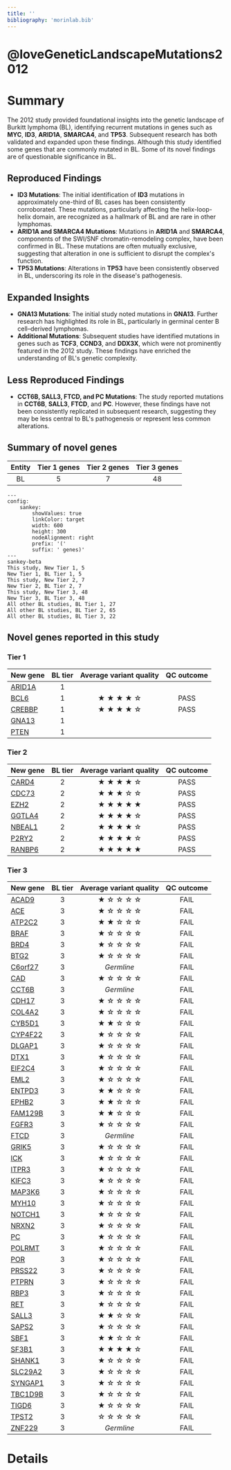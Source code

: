 ```yaml
---
title: ''
bibliography: 'morinlab.bib'
---
```


# @loveGeneticLandscapeMutations2012

# Summary

The 2012 study provided foundational insights into the genetic landscape of Burkitt lymphoma (BL),
identifying recurrent mutations in genes such as **MYC**, **ID3**, **ARID1A**, **SMARCA4**, and **TP53**.
Subsequent research has both validated and expanded upon these findings. Although this study identified some genes that are commonly mutated in BL. Some of its novel findings are of questionable
significance in BL.

## Reproduced Findings
- **ID3 Mutations**: The initial identification of **ID3** mutations in approximately one-third of BL cases 
has been consistently corroborated. These mutations, particularly affecting the helix-loop-helix domain, 
are recognized as a hallmark of BL and are rare in other lymphomas.
- **ARID1A and SMARCA4 Mutations**: Mutations in **ARID1A** and **SMARCA4**, components of the SWI/SNF
chromatin-remodeling complex, have been confirmed in BL. These mutations are often mutually exclusive,
suggesting that alteration in one is sufficient to disrupt the complex's function.
- **TP53 Mutations**: Alterations in **TP53** have been consistently observed in BL, underscoring its role
in the disease's pathogenesis.

## Expanded Insights
- **GNA13 Mutations**: The initial study noted mutations in **GNA13**. Further research has highlighted its
role in BL, particularly in germinal center B cell–derived lymphomas.
- **Additional Mutations**: Subsequent studies have identified mutations in genes such as **TCF3**, 
**CCND3**, and **DDX3X**, which were not prominently featured in the 2012 study. These findings have 
enriched the understanding of BL's genetic complexity.

## Less Reproduced Findings
- **CCT6B, SALL3, FTCD, and PC Mutations**: The study reported mutations in **CCT6B**, **SALL3**, **FTCD**, 
and **PC**. However, these findings have not been consistently replicated in subsequent research, suggesting
they may be less central to BL's pathogenesis or represent less common alterations.

## Summary of novel genes

|Entity| Tier 1 genes| Tier 2 genes|Tier 3 genes|
|:-:|:-:|:-:|:-:|
|BL|5|7|48|
```mermaid
---
config:
    sankey:
        showValues: true
        linkColor: target
        width: 600
        height: 300
        nodeAlignment: right
        prefix: '('
        suffix: ' genes)'
---
sankey-beta
This study, New Tier 1, 5
New Tier 1, BL Tier 1, 5
This study, New Tier 2, 7
New Tier 2, BL Tier 2, 7
This study, New Tier 3, 48
New Tier 3, BL Tier 3, 48
All other BL studies, BL Tier 1, 27
All other BL studies, BL Tier 2, 65
All other BL studies, BL Tier 3, 22
```

## Novel genes reported in this study

### Tier 1
|New gene|BL tier| Average variant quality | QC outcome |
|:-|:-:|:-:|:-:|
|[ARID1A](../ARID1A)|1 || |
|[BCL6](../BCL6)|1 |&starf; &starf; &starf; &starf; &star; |PASS |
|[CREBBP](../CREBBP)|1 |&starf; &starf; &starf; &starf; &star; |PASS |
|[GNA13](../GNA13)|1 || |
|[PTEN](../PTEN)|1 || |

### Tier 2
|New gene|BL tier| Average variant quality | QC outcome |
|:-|:-:|:-:|:-:|
|[CARD4](../CARD4)|2 |&starf; &starf; &starf; &starf; &star; |PASS |
|[CDC73](../CDC73)|2 |&starf; &starf; &starf; &star; &star; |PASS |
|[EZH2](../EZH2)|2 |&starf; &starf; &starf; &starf; &starf; |PASS |
|[GGTLA4](../GGTLA4)|2 |&starf; &starf; &starf; &starf; &star; |PASS |
|[NBEAL1](../NBEAL1)|2 |&starf; &starf; &starf; &starf; &star; |PASS |
|[P2RY2](../P2RY2)|2 |&starf; &starf; &starf; &starf; &star; |PASS |
|[RANBP6](../RANBP6)|2 |&starf; &starf; &starf; &starf; &starf; |PASS |

### Tier 3
|New gene|BL tier| Average variant quality | QC outcome |
|:-|:-:|:-:|:-:|
|[ACAD9](../ACAD9)|3 |&starf; &star; &star; &star; &star; |FAIL |
|[ACE](../ACE)|3 |&starf; &star; &star; &star; &star; |FAIL |
|[ATP2C2](../ATP2C2)|3 |&starf; &starf; &star; &star; &star; |FAIL |
|[BRAF](../BRAF)|3 |&starf; &star; &star; &star; &star; |FAIL |
|[BRD4](../BRD4)|3 |&starf; &star; &star; &star; &star; |FAIL |
|[BTG2](../BTG2)|3 |&starf; &star; &star; &star; &star; |FAIL |
|[C6orf27](../C6orf27)|3 |*Germline*|FAIL |
|[CAD](../CAD)|3 |&starf; &star; &star; &star; &star; |FAIL |
|[CCT6B](../CCT6B)|3 |*Germline*|FAIL |
|[CDH17](../CDH17)|3 |&starf; &star; &star; &star; &star; |FAIL |
|[COL4A2](../COL4A2)|3 |&starf; &star; &star; &star; &star; |FAIL |
|[CYB5D1](../CYB5D1)|3 |&starf; &starf; &star; &star; &star; |FAIL |
|[CYP4F22](../CYP4F22)|3 |&starf; &star; &star; &star; &star; |FAIL |
|[DLGAP1](../DLGAP1)|3 |&starf; &star; &star; &star; &star; |FAIL |
|[DTX1](../DTX1)|3 |&starf; &star; &star; &star; &star; |FAIL |
|[EIF2C4](../EIF2C4)|3 |&starf; &star; &star; &star; &star; |FAIL |
|[EML2](../EML2)|3 |&starf; &star; &star; &star; &star; |FAIL |
|[ENTPD3](../ENTPD3)|3 |&starf; &starf; &star; &star; &star; |FAIL |
|[EPHB2](../EPHB2)|3 |&starf; &starf; &star; &star; &star; |FAIL |
|[FAM129B](../FAM129B)|3 |&starf; &starf; &star; &star; &star; |FAIL |
|[FGFR3](../FGFR3)|3 |&starf; &star; &star; &star; &star; |FAIL |
|[FTCD](../FTCD)|3 |*Germline*|FAIL |
|[GRIK5](../GRIK5)|3 |&starf; &star; &star; &star; &star; |FAIL |
|[ICK](../ICK)|3 |&starf; &star; &star; &star; &star; |FAIL |
|[ITPR3](../ITPR3)|3 |&starf; &star; &star; &star; &star; |FAIL |
|[KIFC3](../KIFC3)|3 |&starf; &star; &star; &star; &star; |FAIL |
|[MAP3K6](../MAP3K6)|3 |&starf; &star; &star; &star; &star; |FAIL |
|[MYH10](../MYH10)|3 |&starf; &star; &star; &star; &star; |FAIL |
|[NOTCH1](../NOTCH1)|3 |&starf; &star; &star; &star; &star; |FAIL |
|[NRXN2](../NRXN2)|3 |&starf; &star; &star; &star; &star; |FAIL |
|[PC](../PC)|3 |&starf; &star; &star; &star; &star; |FAIL |
|[POLRMT](../POLRMT)|3 |&starf; &star; &star; &star; &star; |FAIL |
|[POR](../POR)|3 |&starf; &star; &star; &star; &star; |FAIL |
|[PRSS22](../PRSS22)|3 |&starf; &star; &star; &star; &star; |FAIL |
|[PTPRN](../PTPRN)|3 |&starf; &star; &star; &star; &star; |FAIL |
|[RBP3](../RBP3)|3 |&starf; &star; &star; &star; &star; |FAIL |
|[RET](../RET)|3 |&starf; &star; &star; &star; &star; |FAIL |
|[SALL3](../SALL3)|3 |&starf; &starf; &star; &star; &star; |FAIL |
|[SAPS2](../SAPS2)|3 |&starf; &star; &star; &star; &star; |FAIL |
|[SBF1](../SBF1)|3 |&starf; &starf; &star; &star; &star; |FAIL |
|[SF3B1](../SF3B1)|3 |&starf; &starf; &starf; &starf; &star; |FAIL |
|[SHANK1](../SHANK1)|3 |&starf; &star; &star; &star; &star; |FAIL |
|[SLC29A2](../SLC29A2)|3 |&starf; &star; &star; &star; &star; |FAIL |
|[SYNGAP1](../SYNGAP1)|3 |&starf; &star; &star; &star; &star; |FAIL |
|[TBC1D9B](../TBC1D9B)|3 |&starf; &star; &star; &star; &star; |FAIL |
|[TIGD6](../TIGD6)|3 |&starf; &star; &star; &star; &star; |FAIL |
|[TPST2](../TPST2)|3 |&star; &star; &star; &star; &star; |FAIL |
|[ZNF229](../ZNF229)|3 |*Germline*|FAIL |


# Details

